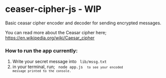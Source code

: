 # ceaser-cipher-js - WIP
Basic ceasar cipher encoder and decoder for sending encrypted messages.

You can read more about the Ceasar cipher here; https://en.wikipedia.org/wiki/Caesar_cipher

### How to run the app currently:

1. Write your secret message into <code> lib/mssg.txt </code>
2. in your terminal, run; <code> node app.js <code> to see your encoded message printed to the console.
  
  
